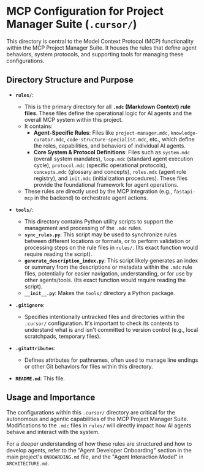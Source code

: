 # MCP Configuration for Project Manager Suite (`.cursor/`)

This directory is central to the Model Context Protocol (MCP) functionality within the MCP Project Manager Suite. It houses the rules that define agent behaviors, system protocols, and supporting tools for managing these configurations.

## Directory Structure and Purpose

-   **`rules/`**:
    -   This is the primary directory for all **`.mdc` (Markdown Context) rule files**. These files define the operational logic for AI agents and the overall MCP system within this project.
    -   It contains:
        -   **Agent-Specific Rules**: Files like `project-manager.mdc`, `knowledge-curator.mdc`, `code-structure-specialist.mdc`, etc., which define the roles, capabilities, and behaviors of individual AI agents.
        -   **Core System & Protocol Definitions**: Files such as `system.mdc` (overall system mandates), `loop.mdc` (standard agent execution cycle), `protocol.mdc` (specific operational protocols), `concepts.mdc` (glossary and concepts), `roles.mdc` (agent role registry), and `init.mdc` (initialization procedures). These files provide the foundational framework for agent operations.
    -   These rules are directly used by the MCP integration (e.g., `fastapi-mcp` in the backend) to orchestrate agent actions.

-   **`tools/`**:
    -   This directory contains Python utility scripts to support the management and processing of the `.mdc` rules.
    -   **`sync_rules.py`**: This script may be used to synchronize rules between different locations or formats, or to perform validation or processing steps on the rule files in `rules/`. (Its exact function would require reading the script).
    -   **`generate_description_index.py`**: This script likely generates an index or summary from the descriptions or metadata within the `.mdc` rule files, potentially for easier navigation, understanding, or for use by other agents/tools. (Its exact function would require reading the script).
    -   **`__init__.py`**: Makes the `tools/` directory a Python package.

-   **`.gitignore`**:
    -   Specifies intentionally untracked files and directories within the `.cursor/` configuration. It's important to check its contents to understand what is and isn't committed to version control (e.g., local scratchpads, temporary files).

-   **`.gitattributes`**:
    -   Defines attributes for pathnames, often used to manage line endings or other Git behaviors for files within this directory.

-   **`README.md`**: This file.

## Usage and Importance

The configurations within this `.cursor/` directory are critical for the autonomous and agentic capabilities of the MCP Project Manager Suite. Modifications to the `.mdc` files in `rules/` will directly impact how AI agents behave and interact with the system.

For a deeper understanding of how these rules are structured and how to develop agents, refer to the "Agent Developer Onboarding" section in the main project's `ONBOARDING.md` file, and the "Agent Interaction Model" in `ARCHITECTURE.md`. 